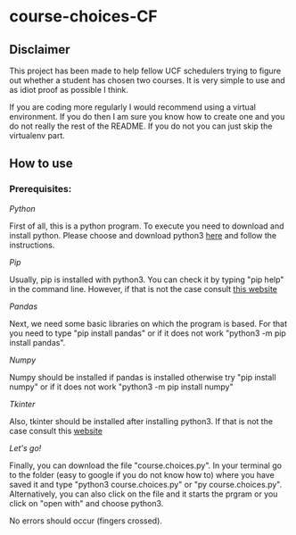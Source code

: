 # course-choices-CF

## Disclaimer 

This project has been made to help fellow UCF schedulers trying to figure out whether a student has chosen two courses. It is very simple to use and as idiot proof as possible I think.

If you are coding more regularly I would recommend using a virtual environment. If you do then I am sure you know how to create one and you do not really the rest of the README. If you do not you can just skip the virtualenv part.


## How to use

### Prerequisites: 
*Python* 

First of all, this is a python program. To execute you need to download and install python. Please choose and download python3 [here](https://www.python.org/downloads/) and follow the instructions. 

*Pip*

Usually, pip is installed with python3. You can check it by typing "pip help" in the command line. However, if that is not the case consult [this website](https://pip.pypa.io/en/stable/installing/) 

*Pandas*

Next, we need some basic libraries on which the program is based. For that you need to type "pip install pandas" or if it does not work "python3 -m pip install pandas". 

*Numpy*

Numpy should be installed if pandas is installed otherwise try "pip install numpy" or if it does not work "python3 -m pip install numpy"

*Tkinter*

Also, tkinter should be installed after installing python3. If that is not the case consult this [website](https://www.wikihow.com/Install-Tkinter)

*Let's go!* 

Finally, you can download the file "course.choices.py". In your terminal go to the folder (easy to google if you do not know how to) where you have saved it and type "python3 course.choices.py" or "py course.choices.py".
Alternatively, you can also click on the file and it starts the prgram or you click on "open with" and choose python3. 

No errors should occur (fingers crossed). 
